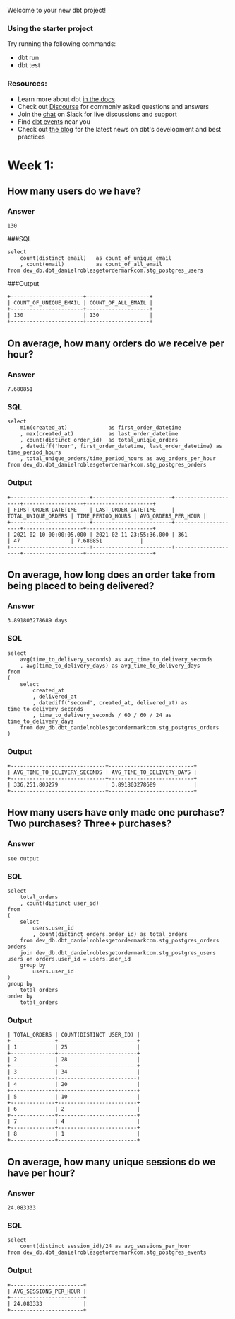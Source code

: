 Welcome to your new dbt project!

### Using the starter project

Try running the following commands:
- dbt run
- dbt test


### Resources:
- Learn more about dbt [in the docs](https://docs.getdbt.com/docs/introduction)
- Check out [Discourse](https://discourse.getdbt.com/) for commonly asked questions and answers
- Join the [chat](https://community.getdbt.com/) on Slack for live discussions and support
- Find [dbt events](https://events.getdbt.com) near you
- Check out [the blog](https://blog.getdbt.com/) for the latest news on dbt's development and best practices

# Week 1:
## How many users do we have?
### Answer
`130`

###SQL
```
select 
    count(distinct email)   as count_of_unique_email
    , count(email)          as count_of_all_email
from dev_db.dbt_danielroblesgetordermarkcom.stg_postgres_users
```

###Output
```
+-----------------------+--------------------+
| COUNT_OF_UNIQUE_EMAIL | COUNT_OF_ALL_EMAIL |
+-----------------------+--------------------+
| 130                   | 130                |
+-----------------------+--------------------+
```

## On average, how many orders do we receive per hour?
### Answer
`7.680851`

### SQL
```
select 
    min(created_at)             as first_order_datetime
    , max(created_at)           as last_order_datetime
    , count(distinct order_id)  as total_unique_orders
    , datediff('hour', first_order_datetime, last_order_datetime) as time_period_hours
    , total_unique_orders/time_period_hours as avg_orders_per_hour
from dev_db.dbt_danielroblesgetordermarkcom.stg_postgres_orders
```

### Output
```
+-------------------------+-------------------------+---------------------+-------------------+---------------------+
| FIRST_ORDER_DATETIME    | LAST_ORDER_DATETIME     | TOTAL_UNIQUE_ORDERS | TIME_PERIOD_HOURS | AVG_ORDERS_PER_HOUR |
+-------------------------+-------------------------+---------------------+-------------------+---------------------+
| 2021-02-10 00:00:05.000 | 2021-02-11 23:55:36.000 | 361                 | 47                | 7.680851            |
+-------------------------+-------------------------+---------------------+-------------------+---------------------+
```
## On average, how long does an order take from being placed to being delivered?
### Answer
`3.891803278689 days`

### SQL
```
select 
    avg(time_to_delivery_seconds) as avg_time_to_delivery_seconds
    , avg(time_to_delivery_days) as avg_time_to_delivery_days
from
(
    select 
        created_at
        , delivered_at
        , datediff('second', created_at, delivered_at) as time_to_delivery_seconds
        , time_to_delivery_seconds / 60 / 60 / 24 as time_to_delivery_days
    from dev_db.dbt_danielroblesgetordermarkcom.stg_postgres_orders
)
```

### Output
```
+------------------------------+---------------------------+
| AVG_TIME_TO_DELIVERY_SECONDS | AVG_TIME_TO_DELIVERY_DAYS |
+------------------------------+---------------------------+
| 336,251.803279               | 3.891803278689            |
+------------------------------+---------------------------+
```
## How many users have only made one purchase? Two purchases? Three+ purchases?
### Answer
`see output`

### SQL
```
select 
    total_orders
    , count(distinct user_id)
from
(
    select 
        users.user_id
        , count(distinct orders.order_id) as total_orders
    from dev_db.dbt_danielroblesgetordermarkcom.stg_postgres_orders orders
    join dev_db.dbt_danielroblesgetordermarkcom.stg_postgres_users users on orders.user_id = users.user_id
    group by 
        users.user_id
)
group by 
    total_orders
order by 
    total_orders
```

### Output
```+--------------+-------------------------+
| TOTAL_ORDERS | COUNT(DISTINCT USER_ID) |
+--------------+-------------------------+
| 1            | 25                      |
+--------------+-------------------------+
| 2            | 28                      |
+--------------+-------------------------+
| 3            | 34                      |
+--------------+-------------------------+
| 4            | 20                      |
+--------------+-------------------------+
| 5            | 10                      |
+--------------+-------------------------+
| 6            | 2                       |
+--------------+-------------------------+
| 7            | 4                       |
+--------------+-------------------------+
| 8            | 1                       |
+--------------+-------------------------+
```

## On average, how many unique sessions do we have per hour?
### Answer
`24.083333`

### SQL
```
select 
    count(distinct session_id)/24 as avg_sessions_per_hour
from dev_db.dbt_danielroblesgetordermarkcom.stg_postgres_events
```

### Output
```
+-----------------------+
| AVG_SESSIONS_PER_HOUR |
+-----------------------+
| 24.083333             |
+-----------------------+
```